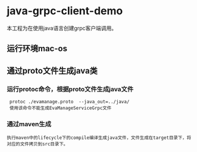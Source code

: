 # java-grpc-client-demo
   本工程为在使用java语言创建grpc客户端调用。
## 运行环境mac-os
## 通过proto文件生成java类
### 运行protoc命令，根据proto文件生成java文件
     protoc ./evamanage.proto  --java_out=../java/  
     使用该命令不能生成EvaManageServiceGrpc文件
### 通过maven生成
    执行maven中的lifecycle下的compile编译生成java文件，文件生成在target目录下，将对应的文件拷贝到src目录下。
